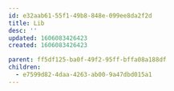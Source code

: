 ```yaml
---
id: e32aab61-55f1-49b8-848e-099ee8da2f2d
title: Lib
desc: ''
updated: 1606083426423
created: 1606083426423

parent: ff5df125-ba0f-49f2-95ff-bffa08a188df
children:
  - e7599d82-4daa-4263-ab00-9a47dbd015a1
---
```



